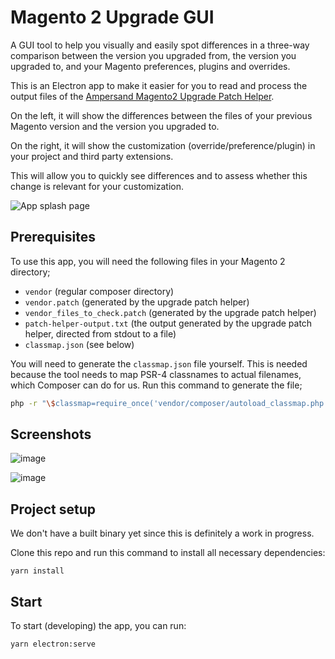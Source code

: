 # Magento 2 Upgrade GUI

A GUI tool to help you visually and easily spot differences in a three-way comparison between the version you upgraded from, the version you upgraded to, and your Magento preferences, plugins and overrides.

This is an Electron app to make it easier for you to read and process the output files of the [Ampersand Magento2 Upgrade Patch Helper](https://github.com/AmpersandHQ/ampersand-magento2-upgrade-patch-helper).

On the left, it will show the differences between the files of your previous Magento version and the version you upgraded to.

On the right, it will show the customization (override/preference/plugin) in your project and third party extensions. 

This will allow you to quickly see differences and to assess whether this change is relevant for your customization.

![App splash page](https://user-images.githubusercontent.com/431360/146059219-13fb222f-b92b-4a5b-97b5-91778c60769f.png)

## Prerequisites

To use this app, you will need the following files in your Magento 2 directory;
- `vendor` (regular composer directory)
- `vendor.patch` (generated by the upgrade patch helper)
- `vendor_files_to_check.patch` (generated by the upgrade patch helper)
- `patch-helper-output.txt` (the output generated by the upgrade patch helper, directed from stdout to a file)
- `classmap.json` (see below)

You will need to generate the `classmap.json` file yourself. This is needed because the tool needs to map PSR-4 classnames to actual filenames, which Composer can do for us. Run this command to generate the file;

```bash
php -r "\$classmap=require_once('vendor/composer/autoload_classmap.php'); echo json_encode(\$classmap);" > classmap.json
```

## Screenshots

![image](https://user-images.githubusercontent.com/431360/146057836-512a0714-52ca-42a5-8d60-00e0d5cf77f7.png)

![image](https://user-images.githubusercontent.com/431360/146058024-123910fa-26b5-4f96-b0cb-b8f582a67594.png)


## Project setup

We don't have a built binary yet since this is definitely a work in progress.

Clone this repo and run this command to install all necessary dependencies:

```
yarn install
```

## Start

To start (developing) the app, you can run:

```
yarn electron:serve
```
